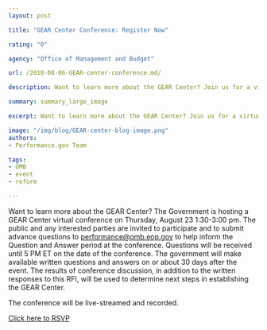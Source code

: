 ```yaml
---
layout: post

title: "GEAR Center Conference: Register Now"

rating: "0"

agency: "Office of Management and Budget"

url: /2018-08-06-GEAR-center-conference.md/

description: Want to learn more about the GEAR Center? Join us for a virtual conference on 8/23 from 1:30-3:00 pm.

summary: summary_large_image

excerpt: Want to learn more about the GEAR Center? Join us for a virtual conference on 8/23 from 1:30-3:00 pm.

image: "/img/blog/GEAR-center-blog-image.png"
authors:
- Performance.gov Team

tags:
- OMB
- event
- reform

---
```


Want to learn more about the GEAR Center?  The Government is hosting a GEAR Center virtual conference on Thursday, August 23 1:30-3:00 pm. The public and any interested parties are invited to participate and to submit advance questions to <a href="mailto:performance@omb.eop.gov">performance@omb.eop.gov</a> to help inform the Question and Answer period at the conference. Questions will be received until 5 PM ET on the date of the conference. The government will make available written questions and answers on or about 30 days after the event.  The results of conference discussion, in addition to the written responses to this RFI, will be used to determine next steps in establishing the GEAR Center.

The conference will be live-streamed and recorded.

<a class="usa-button" target="blank" href="https://www.eventbrite.com/e/government-effectiveness-advanced-research-gear-center-virtual-conference-registration-48796737355?utm_term=eventurl_text">Click here to RSVP</a>
